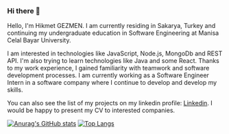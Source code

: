 ### Hi there 👋

Hello, I'm Hikmet GEZMEN. I am currently residing in Sakarya, Turkey and continuing my undergraduate education in Software Engineering at Manisa Celal Bayar University.

I am interested in technologies like JavaScript, Node.js, MongoDb and REST API. I'm also trying to learn technologies like Java and some React. Thanks to my work experience, I gained familiarity with teamwork and software development processes. I am currently working as a Software Engineer Intern in a software company where I continue to develop and develop my skills.

You can also see the list of my projects on my linkedin profile: [Linkedin](https://www.linkedin.com/in/hikmet-gezmen-bb372b222/). I would be happy to present my CV to interested companies.


[![Anurag's GitHub stats](https://github-readme-stats.vercel.app/api?username=hiikmetgezmen)](https://github.com/anuraghazra/github-readme-stats) [![Top Langs](https://github-readme-stats.vercel.app/api/top-langs/?username=hiikmetgezmen)](https://github.com/anuraghazra/github-readme-stats)
